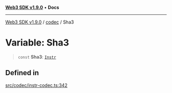 [**Web3 SDK v1.9.0**](../../../README.md) • **Docs**

***

[Web3 SDK v1.9.0](../../../globals.md) / [codec](../README.md) / Sha3

# Variable: Sha3

> `const` **Sha3**: [`Instr`](../type-aliases/Instr.md)

## Defined in

[src/codec/instr-codec.ts:342](https://github.com/Mystic-Nayy/alephium-web3/blob/c1afd789a197ce5fe21f08c2965942090157c33d/packages/web3/src/codec/instr-codec.ts#L342)
